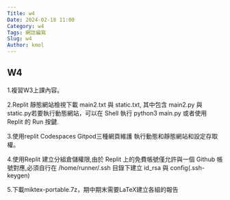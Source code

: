 ```yaml
---
Title: w4
Date: 2024-02-18 11:00
Category: w4
Tags: 網誌編寫
Slug: w4
Author: kmol
---
```


## W4
1.複習W3上課內容。

2.Replit 靜態網站檢視下載 main2.txt 與 static.txt, 其中包含 main2.py 與 static.py若要執行動態網站，可以在 Shell 執行 python3 main.py 或者使用 Replit 的 Run 按鍵.

3.使用replit Codespaces Gitpod三種網頁維護 執行動態和靜態網站和設定存取權。

4.使用Replit 建立分組倉儲權限,由於 Replit 上的免費帳號僅允許與一個 Github 帳號對應,必須自行在 /home/runner/.ssh 目錄下建立 id_rsa 與 config(.ssh-keygen)

5.下載miktex-portable.7z，期中期末需要LaTeX建立各組的報告

